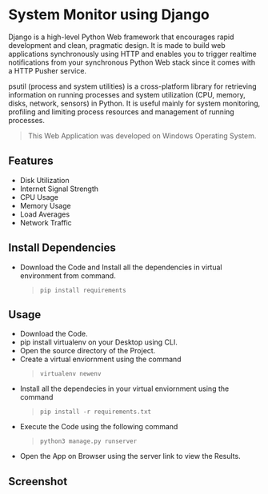 # System Monitor using Django

Django is a high-level Python Web framework that encourages rapid development and clean, pragmatic design. It is made to build web applications synchronously using HTTP and enables you to trigger realtime notifications from your synchronous Python Web stack since it comes with a HTTP Pusher service. 

psutil (process and system utilities) is a cross-platform library for retrieving information on running processes and system utilization (CPU, memory, disks, network, sensors) in Python. It is useful mainly for system monitoring, profiling and limiting process resources and management of running processes.

> This Web Application was developed on Windows Operating System.

## Features

* Disk Utilization
* Internet Signal Strength
* CPU Usage
* Memory Usage
* Load Averages
* Network Traffic

## Install Dependencies

* Download the Code and Install all the dependencies in virtual environment from command.
  >  `pip install requirements`

## Usage

* Download the Code.
* pip install virtualenv on your Desktop using CLI.
* Open the source directory of the Project.
* Create a virtual enviornment using the command
  > `virtualenv newenv`
* Install all the dependecies in your virtual enviornment using the command
  > `pip install -r requirements.txt`
* Execute the Code using the following command
  > `python3 manage.py runserver`
* Open the App on Browser using the server link to view the Results.

## Screenshot


